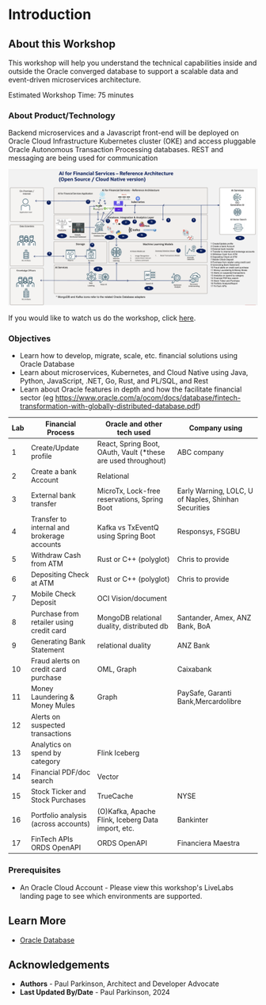# Introduction

## About this Workshop

[](youtube:v0nYRueADbo)

This workshop will help you understand the technical capabilities inside and outside the Oracle converged database to support a scalable data and event-driven microservices architecture.

Estimated Workshop Time: 75 minutes

### About Product/Technology

Backend microservices and a Javascript front-end will be deployed on Oracle Cloud Infrastructure Kubernetes cluster (OKE) and access pluggable Oracle Autonomous Transaction Processing databases. REST and messaging are being used for communication 

![Microservices Architecture](./images/architecture.png " ")

If you would like to watch us do the workshop, click [here](https://youtu.be/yLBEPjOWaz0).

### Objectives


- Learn how to develop, migrate, scale, etc. financial solutions using Oracle Database 
- Learn about microservices, Kubernetes, and Cloud Native using Java, Python, JavaScript, .NET, Go, Rust, and PL/SQL, and Rest
- Learn about Oracle features in depth and how the facilitate financial sector (eg https://www.oracle.com/a/ocom/docs/database/fintech-transformation-with-globally-distributed-database.pdf)

| Lab | Financial Process                           | Oracle and other tech used                                    | Company using                                        | 
|-----|---------------------------------------------|---------------------------------------------------------------|------------------------------------------------------|
| 1   | Create/Update profile                       | React, Spring Boot, OAuth, Vault (*these are used throughout) | ABC company                                          |                                                    
| 2   | Create a bank Account                       | Relational                                                    |                                                      |
| 3   | External bank transfer                      | MicroTx, Lock-free reservations, Spring Boot                  | Early Warning, LOLC, U of Naples, Shinhan Securities | 
| 4   | Transfer to internal and brokerage accounts | Kafka vs TxEventQ using Spring Boot                           | Responsys, FSGBU                                     |
| 5   | Withdraw Cash from ATM                      | Rust or C++ (polyglot)                                        | Chris to provide                                     |
| 6   | Depositing Check at ATM                     | Rust or C++  (polyglot)                                       | Chris to provide                                     |
| 7   | Mobile Check Deposit                        | OCI Vision/document                                           |                                                      |
| 8   | Purchase from retailer using credit card    | MongoDB relational duality, distributed db                    | Santander, Amex, ANZ Bank, BoA                       |
| 9   | Generating Bank Statement                   | relational duality                                            | ANZ Bank                                             |
| 10  | Fraud alerts on credit card purchase        | OML, Graph                                                    | Caixabank                                            |
| 11  | Money Laundering & Money Mules              | Graph                                                         | PaySafe, Garanti Bank,Mercardolibre                  |
| 12  | Alerts on suspected transactions            |                                                               |                                                      |
| 13  | Analytics on spend by category              | Flink Iceberg                                                 |                                                      |
| 14  | Financial PDF/doc search                    | Vector                                                        |                                                      |
| 15  | Stock Ticker and Stock Purchases            | TrueCache                                                     | NYSE                                                 |
| 16  | Portfolio analysis (across accounts)        | (O)Kafka, Apache Flink, Iceberg Data import, etc.             | Bankinter                                            |
| 17  | FinTech APIs ORDS OpenAPI                   | ORDS OpenAPI                                                  | Financiera Maestra                                   |




### Prerequisites

 - An Oracle Cloud Account - Please view this workshop's LiveLabs landing page to see which environments are supported.

## Learn More

* [Oracle Database](https://bit.ly/mswsdatabase)

## Acknowledgements
* **Authors** - Paul Parkinson, Architect and Developer Advocate
* **Last Updated By/Date** - Paul Parkinson, 2024
